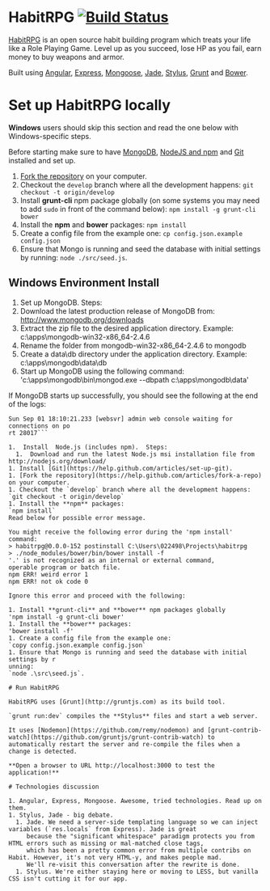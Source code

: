 HabitRPG [![Build Status](https://travis-ci.org/HabitRPG/habitrpg.png?branch=master)](https://travis-ci.org/HabitRPG/habitrpg)
===============

[HabitRPG](https://habitrpg.com) is an open source habit building program which treats your life like a Role Playing Game. Level up as you succeed, lose HP as you fail, earn money to buy weapons and armor.

Built using [Angular](http://angularjs.org/), [Express](http://expressjs.com/), [Mongoose](http://mongoosejs.com/), [Jade](http://jade-lang.com/), [Stylus](http://learnboost.github.io/stylus/), [Grunt](http://gruntjs.com/) and [Bower](http://bower.io/).

# Set up HabitRPG locally

**Windows** users should skip this section and read the one below with Windows-specific steps.

Before starting make sure to have [MongoDB](http://www.mongodb.org/), [NodeJS and npm](http://nodejs.org/) and [Git](https://help.github.com/articles/set-up-git) installed and set up.

1. [Fork the repository](https://help.github.com/articles/fork-a-repo) on your computer.
1. Checkout the `develop` branch where all the development happens:
`git checkout -t origin/develop`
1. Install **grunt-cli** npm package globally (on some systems you may need to add `sudo` in front of the command below):
`npm install -g grunt-cli bower`
1. Install the **npm** and **bower** packages:
`npm install`
1. Create a config file from the example one:
`cp config.json.example config.json`
1. Ensure that Mongo is running and seed the database with initial settings by running: 
`node ./src/seed.js`.

##  Windows Environment Install

1. Set up MongoDB.  Steps:
  1.  Download the latest production release of MongoDB from: http://www.mongodb.org/downloads
  1.  Extract the zip file to the desired application directory.  Example:  c:\apps\mongodb-win32-x86_64-2.4.6
  1.  Rename the folder from mongodb-win32-x86_64-2.4.6 to mongodb
  1.  Create a data\db directory under the application directory.  Example:  c:\apps\mongodb\data\db
  1.  Start up MongoDB using the following command:
  'c:\apps\mongodb\bin\mongod.exe --dbpath c:\apps\mongodb\data'

If MongoDB starts up successfully, you should see the following at the end of the logs:
```Sun Sep 01 18:10:21.233 [initandlisten] waiting for connections on port 27017
Sun Sep 01 18:10:21.233 [websvr] admin web console waiting for connections on po
rt 28017```

1.  Install  Node.js (includes npm).  Steps:
  1.  Download and run the latest Node.js msi installation file from  http://nodejs.org/download/
1. Install [Git](https://help.github.com/articles/set-up-git).
1. [Fork the repository](https://help.github.com/articles/fork-a-repo) on your computer.
1. Checkout the `develop` branch where all the development happens:
`git checkout -t origin/develop`
1. Install the **npm** packages:
`npm install`
Read below for possible error message.

You might receive the following error during the 'npm install' command:
> habitrpg@0.0.0-152 postinstall C:\Users\022498\Projects\habitrpg
> ./node_modules/bower/bin/bower install -f
'.' is not recognized as an internal or external command,
operable program or batch file.
npm ERR! weird error 1
npm ERR! not ok code 0

Ignore this error and proceed with the following:

1. Install **grunt-cli** and **bower** npm packages globally
'npm install -g grunt-cli bower'
1. Install the **bower** packages:
'bower install -f'
1. Create a config file from the example one:
`copy config.json.example config.json`
1. Ensure that Mongo is running and seed the database with initial settings by r
unning:
`node .\src\seed.js`.

# Run HabitRPG

HabitRPG uses [Grunt](http://gruntjs.com) as its build tool.

`grunt run:dev` compiles the **Stylus** files and start a web server.

It uses [Nodemon](https://github.com/remy/nodemon) and [grunt-contrib-watch](https://github.com/gruntjs/grunt-contrib-watch) to automatically restart the server and re-compile the files when a change is detected.

**Open a browser to URL http://localhost:3000 to test the application!**

# Technologies discussion

1. Angular, Express, Mongoose. Awesome, tried technologies. Read up on them.
1. Stylus, Jade - big debate.
  1. Jade. We need a server-side templating language so we can inject variables (`res.locals` from Express). Jade is great
     because the "significant whitespace" paradigm protects you from HTML errors such as missing or mal-matched close tags,
     which has been a pretty common error from multiple contribs on Habit. However, it's not very HTML-y, and makes people mad.
     We'll re-visit this conversation after the rewrite is done.
  1. Stylus. We're either staying here or moving to LESS, but vanilla CSS isn't cutting it for our app.
